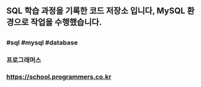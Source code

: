 ##
## SQL 학습 과정을 기록한 코드 저장소 입니다, MySQL 환경으로 작업을 수행했습니다.
##
### #sql #mysql #database
### 프로그래머스
### https://school.programmers.co.kr
##
